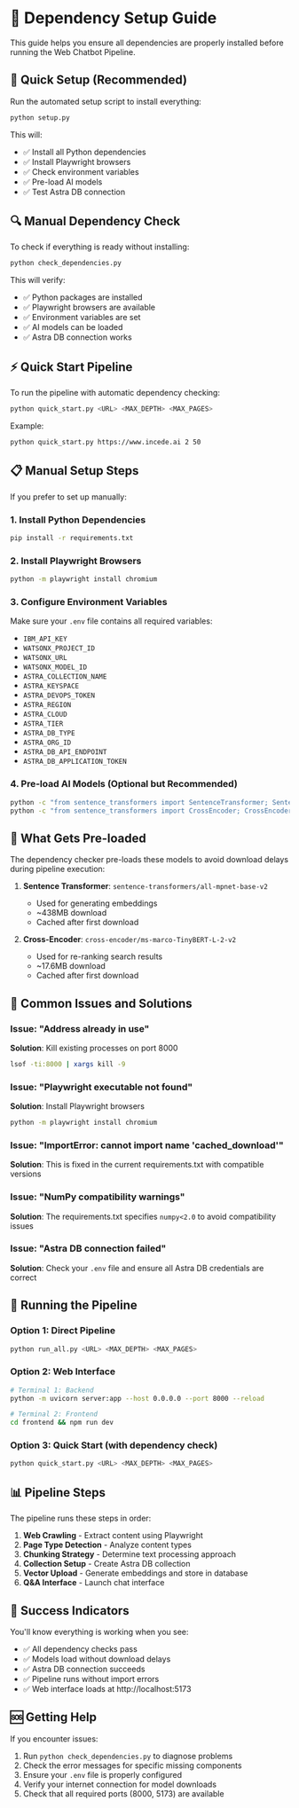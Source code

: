 # 🔧 Dependency Setup Guide

This guide helps you ensure all dependencies are properly installed before running the Web Chatbot Pipeline.

## 🚀 Quick Setup (Recommended)

Run the automated setup script to install everything:

```bash
python setup.py
```

This will:
- ✅ Install all Python dependencies
- ✅ Install Playwright browsers
- ✅ Check environment variables
- ✅ Pre-load AI models
- ✅ Test Astra DB connection

## 🔍 Manual Dependency Check

To check if everything is ready without installing:

```bash
python check_dependencies.py
```

This will verify:
- ✅ Python packages are installed
- ✅ Playwright browsers are available
- ✅ Environment variables are set
- ✅ AI models can be loaded
- ✅ Astra DB connection works

## ⚡ Quick Start Pipeline

To run the pipeline with automatic dependency checking:

```bash
python quick_start.py <URL> <MAX_DEPTH> <MAX_PAGES>
```

Example:
```bash
python quick_start.py https://www.incede.ai 2 50
```

## 📋 Manual Setup Steps

If you prefer to set up manually:

### 1. Install Python Dependencies
```bash
pip install -r requirements.txt
```

### 2. Install Playwright Browsers
```bash
python -m playwright install chromium
```

### 3. Configure Environment Variables
Make sure your `.env` file contains all required variables:
- `IBM_API_KEY`
- `WATSONX_PROJECT_ID`
- `WATSONX_URL`
- `WATSONX_MODEL_ID`
- `ASTRA_COLLECTION_NAME`
- `ASTRA_KEYSPACE`
- `ASTRA_DEVOPS_TOKEN`
- `ASTRA_REGION`
- `ASTRA_CLOUD`
- `ASTRA_TIER`
- `ASTRA_DB_TYPE`
- `ASTRA_ORG_ID`
- `ASTRA_DB_API_ENDPOINT`
- `ASTRA_DB_APPLICATION_TOKEN`

### 4. Pre-load AI Models (Optional but Recommended)
```bash
python -c "from sentence_transformers import SentenceTransformer; SentenceTransformer('sentence-transformers/all-mpnet-base-v2')"
python -c "from sentence_transformers import CrossEncoder; CrossEncoder('cross-encoder/ms-marco-TinyBERT-L-2-v2')"
```

## 🎯 What Gets Pre-loaded

The dependency checker pre-loads these models to avoid download delays during pipeline execution:

1. **Sentence Transformer**: `sentence-transformers/all-mpnet-base-v2`
   - Used for generating embeddings
   - ~438MB download
   - Cached after first download

2. **Cross-Encoder**: `cross-encoder/ms-marco-TinyBERT-L-2-v2`
   - Used for re-ranking search results
   - ~17.6MB download
   - Cached after first download

## 🚨 Common Issues and Solutions

### Issue: "Address already in use"
**Solution**: Kill existing processes on port 8000
```bash
lsof -ti:8000 | xargs kill -9
```

### Issue: "Playwright executable not found"
**Solution**: Install Playwright browsers
```bash
python -m playwright install chromium
```

### Issue: "ImportError: cannot import name 'cached_download'"
**Solution**: This is fixed in the current requirements.txt with compatible versions

### Issue: "NumPy compatibility warnings"
**Solution**: The requirements.txt specifies `numpy<2.0` to avoid compatibility issues

### Issue: "Astra DB connection failed"
**Solution**: Check your `.env` file and ensure all Astra DB credentials are correct

## 🔄 Running the Pipeline

### Option 1: Direct Pipeline
```bash
python run_all.py <URL> <MAX_DEPTH> <MAX_PAGES>
```

### Option 2: Web Interface
```bash
# Terminal 1: Backend
python -m uvicorn server:app --host 0.0.0.0 --port 8000 --reload

# Terminal 2: Frontend
cd frontend && npm run dev
```

### Option 3: Quick Start (with dependency check)
```bash
python quick_start.py <URL> <MAX_DEPTH> <MAX_PAGES>
```

## 📊 Pipeline Steps

The pipeline runs these steps in order:
1. **Web Crawling** - Extract content using Playwright
2. **Page Type Detection** - Analyze content types
3. **Chunking Strategy** - Determine text processing approach
4. **Collection Setup** - Create Astra DB collection
5. **Vector Upload** - Generate embeddings and store in database
6. **Q&A Interface** - Launch chat interface

## 🎉 Success Indicators

You'll know everything is working when you see:
- ✅ All dependency checks pass
- ✅ Models load without download delays
- ✅ Astra DB connection succeeds
- ✅ Pipeline runs without import errors
- ✅ Web interface loads at http://localhost:5173

## 🆘 Getting Help

If you encounter issues:
1. Run `python check_dependencies.py` to diagnose problems
2. Check the error messages for specific missing components
3. Ensure your `.env` file is properly configured
4. Verify your internet connection for model downloads
5. Check that all required ports (8000, 5173) are available
